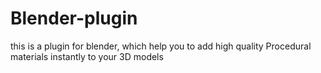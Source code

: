 # Blender-plugin
this is a plugin for blender, which help you to add high quality Procedural materials instantly to your 3D models
